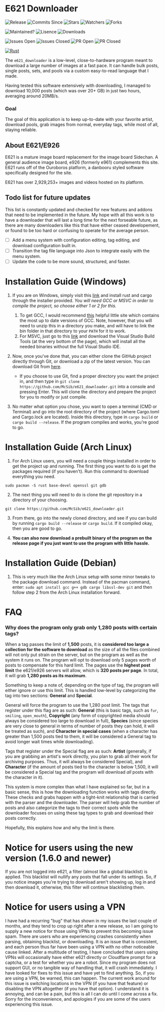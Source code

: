 # E621 Downloader
![Release](https://img.shields.io/github/release/McSib/e621_downloader.svg)
![Commits Since](https://img.shields.io/github/commits-since/McSib/e621_downloader/latest.svg)
![Stars](https://img.shields.io/github/stars/McSib/e621_downloader.svg)
![Watchers](https://img.shields.io/github/watchers/McSib/e621_downloader.svg)
![Forks](https://img.shields.io/github/forks/McSib/e621_downloader.svg)

![Maintained?](https://img.shields.io/badge/Maintained%3F-yes-green.svg)
![Lisence](https://img.shields.io/github/license/McSib/e621_downloader.svg)
![Downloads](https://img.shields.io/github/downloads/McSib/e621_downloader/total.svg)

![Issues Open](https://img.shields.io/github/issues/McSib/e621_downloader.svg)
![Issues Closed](https://img.shields.io/github/issues-closed/McSib/e621_downloader.svg)
![PR Open](https://img.shields.io/github/issues-pr/McSib/e621_downloader.svg)
![PR Closed](https://img.shields.io/github/issues-pr-closed/McSib/e621_downloader.svg)

[![Rust](https://github.com/McSib/e621_downloader/actions/workflows/rust.yml/badge.svg?branch=active)](https://github.com/McSib/e621_downloader/actions/workflows/rust.yml)

The `e621_downloader` is a low-level, close-to-hardware program meant to download a large number of images at a fast pace. It can handle bulk posts, single posts, sets, and pools via a custom easy-to-read language that I made.

Having tested this software extensively with downloading, I managed to download 10,000 posts (which was over 20+ GB) in just two hours, averaging around 20MB/s.

### Goal

The goal of this application is to keep up-to-date with your favorite artist, download pools, grab images from normal, everyday tags, while most of all, staying reliable.

## About E621/E926

E621 is a mature image board replacement for the image board Sidechan. A general audience image board, e926 (formerly e961) complements this site. E621 runs off of the Ouroboros platform, a danbooru styled software specifically designed for the site.

E621 has over 2,929,253+ images and videos hosted on its platform.

## Todo list for future updates

This list is constantly updated and checked for new features and addons that need to be implemented in the future. My hope with all this work is to have a downloader that will last a long time for the next forseable future, as there are many downloaders like this that have either ceased developement, or found to be too hard or confusing to operate for the average person.

 - [ ] Add a menu system with configuration editing, tag editing, and download configuration built in.
 - [ ] Transition the tag file language into Json to integrate easily with the menu system.
 - [ ] Update the code to be more sound, structured, and faster.

# Installation Guide (Windows)
1. If you are on Windows, simply visit this [link](https://rustup.rs) and install rust and cargo through the installer provided. _You will need GCC or MSVC in order to compile the project, so choose either 1 or 2 for this._
    1. To get GCC, I would recommend [this](https://winlibs.com) helpful little site which contains the most up to date versions of GCC. Note, however, that you will need to unzip this in a directory you make, and will have to link the bin folder in that directory to your `PATH` for it to work.
    2. For MSVC, just go to this [link](https://visualstudio.microsoft.com/downloads/?q=build+tools) and download the Visual Studio Build Tools (at the very bottom of the page), which will install all the needed binaries without the full Visual Studio IDE.

2. Now, once you've done that, you can either clone the GitHub project directly through Git, or download a zip of the latest version. You can download Git from [here](https://git-scm.com/downloads).
    - If you choose to use Git, find a proper directory you want the project in, and then type in `git clone https://github.com/McSib/e621_downloader.git` into a console and pressing Enter. This will clone the directory and prepare the project for you to modify or just compile.
3. No matter what option you chose, you want to open a terminal (CMD or Terminal) and go into the root directory of the project (where Cargo.toml and Cargo.lock are located). Inside this directory, type in `cargo build` or `cargo build --release`. If the program compiles and works, you're good to go.

# Installation Guide (Arch Linux)
1. For Arch Linux users, you will need a couple things installed in order to get the project up and running. The first thing you want to do is get the packages required (if you haven't). Run this command to download everything you need.

```
sudo pacman -S rust base-devel openssl git gdb
```

2. The next thing you will need to do is clone the git repository in a directory of your choosing.

```
git clone https://github.com/McSib/e621_downloader.git
```

3. From there, go into the newly cloned directory, and see if you can build by running `cargo build --release` or `cargo build`. If it compiled okay, then you are good to go.

4. **You can also now download a prebuilt binary of the program on the release page if you just want to use the program with little hassle.**

# Installation Guide (Debian)
1. This is very much like the Arch Linux setup with some minor tweaks to the package download command. Instead of the pacman command, enter: `sudo apt install gcc g++ gdb cargo libssl-dev git` and then follow step 2 from the Arch Linux installation forward.

# FAQ

### Why does the program only grab only 1,280 posts with certain tags?

When a tag passes the limit of **1,500** posts, it is **considered too large a collection for the software to download** as the size of all the files combined will not only put strain on the server, but on the program as well as the system it runs on. The program will opt to download only 5 pages worth of posts to compensate for this hard limit. The pages use the **highest post limit** the e621/e926 servers will allow, which is **320 posts per page**. In total, it will grab **1,280 posts as its maximum**.

Something to keep a note of, depending on the type of tag, the program will either ignore or use this limit. This is handled low-level by categorizing the tag into two sections: **General** and **Special**.

General will force the program to use the 1,280 post limit. The tags that register under this flag are as such: **General** (this is basic tags, such as `fur`, `smiling`, `open_mouth`), **Copyright** (any form of copyrighted media should always be considered too large to download in full), **Species** (since species are very close to general in terms of number of posts they can hold, it will be treated as such), and **Character in special cases** (when a character has greater than 1,500 posts tied to them, it will be considered a General tag to avoid longer wait times while downloading).

Tags that register under the Special flag are as such: **Artist** (generally, if you are grabbing an artist's work directly, you plan to grab all their work for archiving purposes. Thus, it will always be considered Special), and **Character** (if the amount of posts tied to the character is below 1,500, it will be considered a Special tag and the program will download _all_ posts with the character in it).

This system is more complex than what I have explained so far, but in a basic sense, this is how the downloading function works with tags directly. These checks and grabs happen with a tight-knit relationship that is carried with the parser and the downloader. The parser will help grab the number of posts and also categorize the tags to their correct spots while the downloader focuses on using these tag types to grab and download their posts correctly.

Hopefully, this explains how and why the limit is there.

# Notice for users using the new version (1.6.0 and newer)
If you are not logged into e621, a filter (almost like a global blacklist) is applied. This blacklist will nullify any posts that fall under its settings. So, if you notice images you're trying to download aren't showing up, log in and then download it, otherwise, this filter will continue blacklisting them.

# Notice for users using a VPN
I have had a recurring "bug" that has shown in my issues the last couple of months, and they tend to crop up right after a new release, so I am going to supply a new notice for those using VPNs to prevent this becoming issue spam. There are users who are experiencing crashes consistently when parsing, obtaining blacklist, or downloading. It is an issue that is consistent, and each person thus far have been using a VPN with no other noticeable cause linked. After a multitude of testing, I have concluded that users using VPNs will occasionally have either e621 directly or Cloudflare prompt for a captcha, or a test for whether you are a robot. Since my program does not support GUI, or no tangible way of handling that, it will crash immediately. I have looked for fixes to this issue and have yet to find anything. So, if you are using a VPN, be warned, this can happen. The current work around for this issue is switching locations in the VPN (if you have that feature) or disabling the VPN altogether (if you have that option). I understand it is annoying, and can be a pain, but this is all I can do until I come across a fix. Sorry for the inconvenience, and apologies if you are some of the users experiencing this issue.
